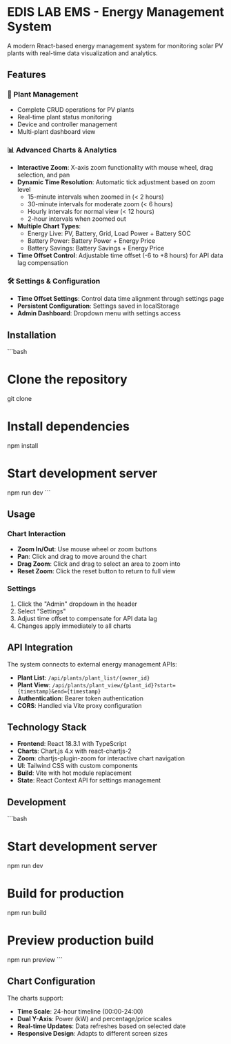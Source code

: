 # EDIS LAB EMS - Energy Management System

A modern React-based energy management system for monitoring solar PV plants with real-time data visualization and analytics.

## Features

### 🔋 Plant Management

- Complete CRUD operations for PV plants
- Real-time plant status monitoring
- Device and controller management
- Multi-plant dashboard view

### 📊 Advanced Charts & Analytics

- **Interactive Zoom**: X-axis zoom functionality with mouse wheel, drag selection, and pan
- **Dynamic Time Resolution**: Automatic tick adjustment based on zoom level
  - 15-minute intervals when zoomed in (< 2 hours)
  - 30-minute intervals for moderate zoom (< 6 hours)
  - Hourly intervals for normal view (< 12 hours)
  - 2-hour intervals when zoomed out
- **Multiple Chart Types**:
  - Energy Live: PV, Battery, Grid, Load Power + Battery SOC
  - Battery Power: Battery Power + Energy Price
  - Battery Savings: Battery Savings + Energy Price
- **Time Offset Control**: Adjustable time offset (-6 to +8 hours) for API data lag compensation

### 🛠️ Settings & Configuration

- **Time Offset Settings**: Control data time alignment through settings page
- **Persistent Configuration**: Settings saved in localStorage
- **Admin Dashboard**: Dropdown menu with settings access

## Installation

\`\`\`bash

# Clone the repository

git clone <repository-url>

# Install dependencies

npm install

# Start development server

npm run dev
\`\`\`

## Usage

### Chart Interaction

- **Zoom In/Out**: Use mouse wheel or zoom buttons
- **Pan**: Click and drag to move around the chart
- **Drag Zoom**: Click and drag to select an area to zoom into
- **Reset Zoom**: Click the reset button to return to full view

### Settings

1. Click the "Admin" dropdown in the header
2. Select "Settings"
3. Adjust time offset to compensate for API data lag
4. Changes apply immediately to all charts

## API Integration

The system connects to external energy management APIs:

- **Plant List**: `/api/plants/plant_list/{owner_id}`
- **Plant View**: `/api/plants/plant_view/{plant_id}?start={timestamp}&end={timestamp}`
- **Authentication**: Bearer token authentication
- **CORS**: Handled via Vite proxy configuration

## Technology Stack

- **Frontend**: React 18.3.1 with TypeScript
- **Charts**: Chart.js 4.x with react-chartjs-2
- **Zoom**: chartjs-plugin-zoom for interactive chart navigation
- **UI**: Tailwind CSS with custom components
- **Build**: Vite with hot module replacement
- **State**: React Context API for settings management

## Development

\`\`\`bash

# Start development server

npm run dev

# Build for production

npm run build

# Preview production build

npm run preview
\`\`\`

## Chart Configuration

The charts support:

- **Time Scale**: 24-hour timeline (00:00-24:00)
- **Dual Y-Axis**: Power (kW) and percentage/price scales
- **Real-time Updates**: Data refreshes based on selected date
- **Responsive Design**: Adapts to different screen sizes
